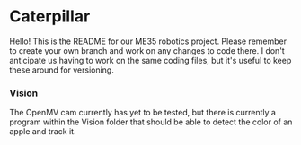 # Caterpillar

Hello! This is the README for our ME35 robotics project. Please remember to create your own branch and work on any changes to code there. I don't anticipate us having to work on the same coding files, but it's useful to keep these around for versioning.

### Vision
The OpenMV cam currently has yet to be tested, but there is currently a program within the Vision folder that should be able to detect the color of an apple and track it. 